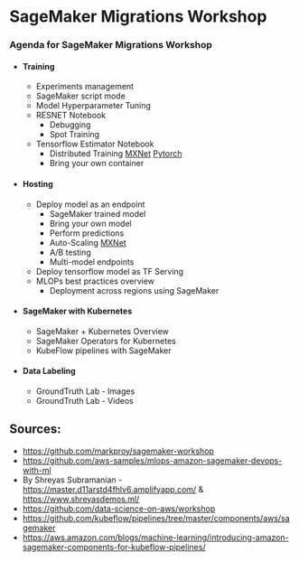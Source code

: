 # SageMaker Migrations Workshop

### Agenda for SageMaker Migrations Workshop

* #### Training
    * Experiments management 
    * SageMaker script mode
    * Model Hyperparameter Tuning
    * RESNET Notebook
        * Debugging 
        * Spot Training
    * Tensorflow Estimator Notebook
        * Distributed Training [MXNet](https://github.com/vdabravolski/detectron2-sagemaker) [Pytorch](https://github.com/awslabs/amazon-sagemaker-examples/tree/master/sagemaker-python-sdk/pytorch_horovod_mnist)
        * Bring your own container
* #### Hosting
    * Deploy model as an endpoint
        * SageMaker trained model 
        * Bring your own model 
        * Perform predictions
        * Auto-Scaling [MXNet](https://github.com/C24IO/SageMaker-CustomMXNet-Autoscaling)
        * A/B testing 
        * Multi-model endpoints
    * Deploy tensorflow model as TF Serving
    * MLOPs best practices overview
        * Deployment across regions using SageMaker 
* #### SageMaker with Kubernetes
    * SageMaker + Kubernetes Overview
    * SageMaker Operators for Kubernetes
    * KubeFlow pipelines with SageMaker     
* #### Data Labeling
    * GroundTruth Lab - Images 
    * GroundTruth Lab - Videos


## Sources:

* https://github.com/markproy/sagemaker-workshop
* https://github.com/aws-samples/mlops-amazon-sagemaker-devops-with-ml
* By Shreyas Subramanian - https://master.d11arstd4fhlv6.amplifyapp.com/ & https://www.shreyasdemos.ml/
* https://github.com/data-science-on-aws/workshop
* https://github.com/kubeflow/pipelines/tree/master/components/aws/sagemaker
* https://aws.amazon.com/blogs/machine-learning/introducing-amazon-sagemaker-components-for-kubeflow-pipelines/


